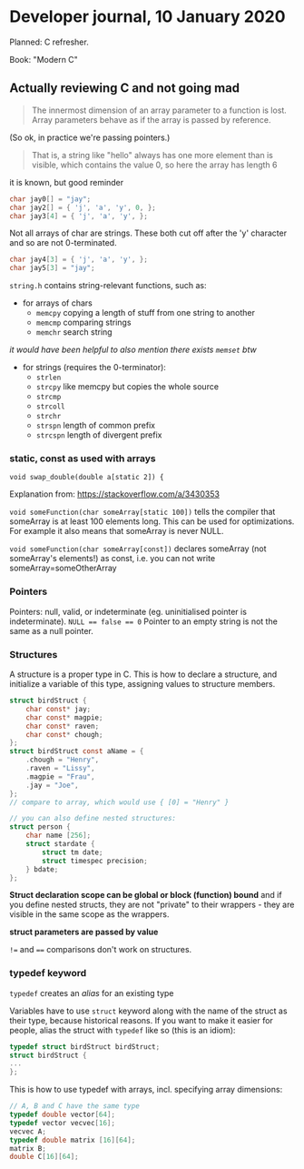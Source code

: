 # Developer journal, 10 January 2020

Planned: C refresher.

Book: "Modern C"

## Actually reviewing C and not going mad

> The innermost dimension of an array parameter to a function is lost.
> Array parameters behave as if the array is passed by reference.

(So ok, in practice we're passing pointers.)

> That is, a string like "hello" always has one more element than is visible, which contains the value 0, so here the array has length 6

it is known, but good reminder

```c
char jay0[] = "jay";
char jay2[] = { 'j', 'a', 'y', 0, };
char jay3[4] = { 'j', 'a', 'y', };
```

Not all arrays of char are strings. These both cut off after the 'y' character and so are not 0-terminated.

```c
char jay4[3] = { 'j', 'a', 'y', };
char jay5[3] = "jay";
```

`string.h` contains string-relevant functions, such as:

- for arrays of chars
    - `memcpy` copying a length of stuff from one string to another
    - `memcmp` comparing strings
    - `memchr` search string

_it would have been helpful to also mention there exists `memset` btw_

- for strings (requires the 0-terminator):
    - `strlen`
    - `strcpy` like memcpy but copies the whole source
    - `strcmp`
    - `strcoll`
    - `strchr`
    - `strspn` length of common prefix
    - `strcspn` length of divergent prefix

### static, const as used with arrays

`void swap_double(double a[static 2]) {`

Explanation from: https://stackoverflow.com/a/3430353

`void someFunction(char someArray[static 100])` tells the compiler that someArray is at least 100 elements long.
This can be used for optimizations. For example it also means that someArray is never NULL.

`void someFunction(char someArray[const])` declares someArray (not someArray's elements!) as const,
i.e. you can not write someArray=someOtherArray

### Pointers

Pointers: null, valid, or indeterminate (eg. uninitialised pointer is indeterminate). `NULL == false == 0`
Pointer to an empty string is not the same as a null pointer.

### Structures

A structure is a proper type in C. This is how to declare a structure,
and initialize a variable of this type, assigning values to structure members.

```c
struct birdStruct {
    char const* jay;
    char const* magpie;
    char const* raven;
    char const* chough;
};
struct birdStruct const aName = {
    .chough = "Henry",
    .raven = "Lissy",
    .magpie = "Frau",
    .jay = "Joe",
};
// compare to array, which would use { [0] = "Henry" }

// you can also define nested structures:
struct person {
    char name [256];
    struct stardate {
        struct tm date;
        struct timespec precision;
    } bdate;
};
```

**Struct declaration scope can be global or block (function) bound** and if you define nested structs, they
are not "private" to their wrappers - they are visible in the same scope as the wrappers.

**struct parameters are passed by value**

`!=` and `==` comparisons don't work on structures.

### typedef keyword

`typedef` creates an _alias_ for an existing type

Variables have to use `struct` keyword along with the name of the struct as their type, because historical reasons.
If you want to make it easier for people, alias the struct with `typedef` like so (this is an idiom):

```c
typedef struct birdStruct birdStruct;
struct birdStruct {
...
};
``` 

This is how to use typedef with arrays, incl. specifying array dimensions:

```c
// A, B and C have the same type
typedef double vector[64];
typedef vector vecvec[16];
vecvec A;
typedef double matrix [16][64];
matrix B;
double C[16][64];
```
